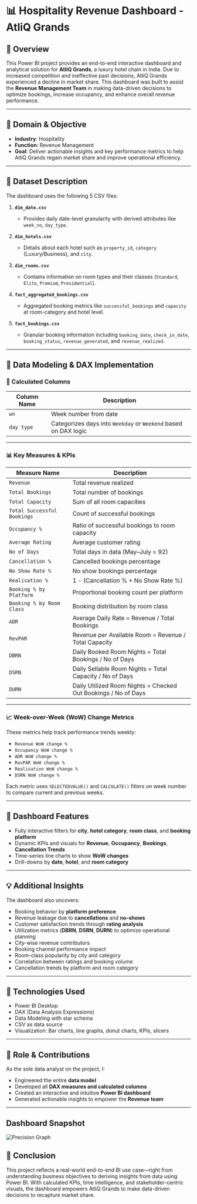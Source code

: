 # 📊 Hospitality Revenue Dashboard - AtliQ Grands

## 🚀 Overview

This Power BI project provides an end-to-end interactive dashboard and analytical solution for **AtliQ Grands**, a luxury hotel chain in India. Due to increased competition and ineffective past decisions, AtliQ Grands experienced a decline in market share. This dashboard was built to assist the **Revenue Management Team** in making data-driven decisions to optimize bookings, increase occupancy, and enhance overall revenue performance.

---

## 🏨 Domain & Objective

- **Industry**: Hospitality  
- **Function**: Revenue Management  
- **Goal**: Deliver actionable insights and key performance metrics to help AtliQ Grands regain market share and improve operational efficiency.

---

## 📁 Dataset Description

The dashboard uses the following 5 CSV files:

1. **`dim_date.csv`**  
   - Provides daily date-level granularity with derived attributes like `week_no`, `day_type`.

2. **`dim_hotels.csv`**  
   - Details about each hotel such as `property_id`, `category` (Luxury/Business), and `city`.

3. **`dim_rooms.csv`**  
   - Contains information on room types and their classes (`Standard`, `Elite`, `Premium`, `Presidential`).

4. **`fact_aggregated_bookings.csv`**  
   - Aggregated booking metrics like `successful_bookings` and `capacity` at room-category and hotel level.

5. **`fact_bookings.csv`**  
   - Granular booking information including `booking_date`, `check_in_date`, `booking_status`, `revenue_generated`, and `revenue_realized`.

---

## 📐 Data Modeling & DAX Implementation

### 🔧 Calculated Columns

| Column Name | Description |
|-------------|-------------|
| `wn` | Week number from date |
| `day type` | Categorizes days into `Weekday` or `Weekend` based on DAX logic |

---

### 📊 Key Measures & KPIs

| Measure Name | Description |
|--------------|-------------|
| `Revenue` | Total revenue realized |
| `Total Bookings` | Total number of bookings |
| `Total Capacity` | Sum of all room capacities |
| `Total Successful Bookings` | Count of successful bookings |
| `Occupancy %` | Ratio of successful bookings to room capacity |
| `Average Rating` | Average customer rating |
| `No of Days` | Total days in data (May–July = 92) |
| `Cancellation %` | Cancelled bookings percentage |
| `No Show Rate %` | No show bookings percentage |
| `Realisation %` | 1 - (Cancellation % + No Show Rate %) |
| `Booking % by Platform` | Proportional booking count per platform |
| `Booking % by Room Class` | Booking distribution by room class |
| `ADR` | Average Daily Rate = Revenue / Total Bookings |
| `RevPAR` | Revenue per Available Room = Revenue / Total Capacity |
| `DBRN` | Daily Booked Room Nights = Total Bookings / No of Days |
| `DSRN` | Daily Sellable Room Nights = Total Capacity / No of Days |
| `DURN` | Daily Utilized Room Nights = Checked Out Bookings / No of Days |

---

### 📈 Week-over-Week (WoW) Change Metrics

These metrics help track performance trends weekly:

- `Revenue WoW change %`
- `Occupancy WoW change %`
- `ADR WoW change %`
- `RevPAR WoW change %`
- `Realisation WoW change %`
- `DSRN WoW change %`

Each metric uses `SELECTEDVALUE()` and `CALCULATE()` filters on week number to compare current and previous weeks.

---

## 📌 Dashboard Features

- Fully interactive filters for **city**, **hotel category**, **room class**, and **booking platform**
- Dynamic KPIs and visuals for **Revenue**, **Occupancy**, **Bookings**, **Cancellation Trends**
- Time-series line charts to show **WoW changes**
- Drill-downs by **date**, **hotel**, and **room category**

---

## 💡 Additional Insights

The dashboard also uncovers:

- Booking behavior by **platform preference**
- Revenue leakage due to **cancellations** and **no-shows**
- Customer satisfaction trends through **rating analysis**
- Utilization metrics (**DBRN**, **DSRN**, **DURN**) to optimize operational planning
- City-wise revenue contributors
- Booking channel performance impact
- Room-class popularity by city and category
- Correlation between ratings and booking volume
- Cancellation trends by platform and room category

---

## 📘 Technologies Used

- Power BI Desktop  
- DAX (Data Analysis Expressions)  
- Data Modeling with star schema  
- CSV as data source
- Visualization: Bar charts, line graphs, donut charts, KPIs, slicers

---

## 👤 Role & Contributions

As the sole data analyst on the project, I:

- Engineered the entire **data model**
- Developed all **DAX measures and calculated columns**
- Created an interactive and intuitive **Power BI dashboard**
- Generated actionable insights to empower the **Revenue team**

---

## Dashboard Snapshot
![Precision Graph](https://github.com/Suryansh579/Hospitality_domain_analysis/blob/main/Power_BI.png?raw=true)


## 📍 Conclusion
This project reflects a real-world end-to-end BI use case—right from understanding business objectives to deriving insights from data using Power BI. With calculated KPIs, time intelligence, and stakeholder-centric visuals, the dashboard empowers AtliQ Grands to make data-driven decisions to recapture market share.
